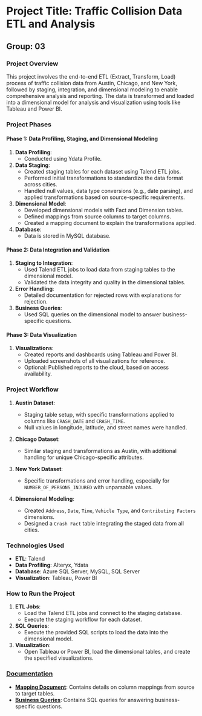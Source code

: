 # Project Title: Traffic Collision Data ETL and Analysis

## Group: 03

### Project Overview
This project involves the end-to-end ETL (Extract, Transform, Load) process of traffic collision data from Austin, Chicago, and New York, followed by staging, integration, and dimensional modeling to enable comprehensive analysis and reporting. The data is transformed and loaded into a dimensional model for analysis and visualization using tools like Tableau and Power BI.

### Project Phases

#### Phase 1: Data Profiling, Staging, and Dimensional Modeling
1. **Data Profiling**:
   - Conducted using Ydata Profile.
2. **Data Staging**:
   - Created staging tables for each dataset using Talend ETL jobs.
   - Performed initial transformations to standardize the data format across cities.
   - Handled null values, data type conversions (e.g., date parsing), and applied transformations based on source-specific requirements.
3. **Dimensional Model**:
   - Developed dimensional models with Fact and Dimension tables.
   - Defined mappings from source columns to target columns.
   - Created a mapping document to explain the transformations applied.
4. **Database**:
   - Data is stored in  MySQL database.

#### Phase 2: Data Integration and Validation
1. **Staging to Integration**:
   - Used Talend ETL jobs to load data from staging tables to the dimensional model.
   - Validated the data integrity and quality in the dimensional tables.
2. **Error Handling**:
   - Detailed documentation for rejected rows with explanations for rejection.
3. **Business Queries**:
   - Used SQL queries on the dimensional model to answer business-specific questions.

#### Phase 3: Data Visualization
1. **Visualizations**:
   - Created reports and dashboards using Tableau and Power BI.
   - Uploaded screenshots of all visualizations for reference.
   - Optional: Published reports to the cloud, based on access availability.

### Project Workflow

1. **Austin Dataset**:
   - Staging table setup, with specific transformations applied to columns like `CRASH_DATE` and `CRASH_TIME`.
   - Null values in longitude, latitude, and street names were handled.

2. **Chicago Dataset**:
   - Similar staging and transformations as Austin, with additional handling for unique Chicago-specific attributes.

3. **New York Dataset**:
   - Specific transformations and error handling, especially for `NUMBER_OF_PERSONS_INJURED` with unparsable values.

4. **Dimensional Modeling**:
   - Created `Address`, `Date`, `Time`, `Vehicle Type`, and `Contributing Factors` dimensions.
   - Designed a `Crash Fact` table integrating the staged data from all cities.

### Technologies Used
- **ETL**: Talend
- **Data Profiling**: Alteryx, Ydata
- **Database**: Azure SQL Server, MySQL, SQL Server
- **Visualization**: Tableau, Power BI

### How to Run the Project
1. **ETL Jobs**:
   - Load the Talend ETL jobs and connect to the staging database.
   - Execute the staging workflow for each dataset.
2. **SQL Queries**:
   - Execute the provided SQL scripts to load the data into the dimensional model.
3. **Visualization**:
   - Open Tableau or Power BI, load the dimensional tables, and create the specified visualizations.

### [**Documentation**](https://github.com/DurgeshS-25/Motor-Vehicle-collisions-Crashes/blob/main/Phase_01/Workflow_explaination_final.docx)
- [**Mapping Document**](https://github.com/DurgeshS-25/Motor-Vehicle-collisions-Crashes/blob/main/Phase_01/Mapping_Document_final.xlsx): Contains details on column mappings from source to target tables.
- [**Business Queries**](https://github.com/DurgeshS-25/Motor-Vehicle-collisions-Crashes/blob/main/Phase_02/Business%20queries.sql): Contains SQL queries for answering business-specific questions.

